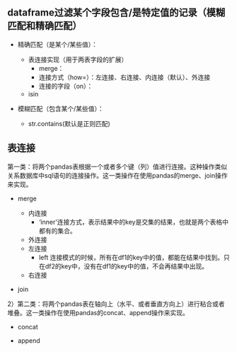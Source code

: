## dataframe过滤某个字段包含/是特定值的记录（模糊匹配和精确匹配）

- 精确匹配（是某个/某些值）：
	- 表连接实现（用于两表字段的扩展）
		- merge：
		- 连接方式（how=）：左连接、右连接、内连接（默认）、外连接
		- 连接的字段（on）：
	- isin

- 模糊匹配（包含某个/某些值）：
	- str.contains(默认是正则匹配)



## 表连接


第一类：将两个pandas表根据一个或者多个键（列）值进行连接。这种操作类似关系数据库中sql语句的连接操作。这一类操作在使用pandas的merge、join操作来实现。

- merge
	- 内连接
		- ‘inner'连接方式，表示结果中的key是交集的结果，也就是两个表格中都有的集合。
	- 外连接
	- 左连接
		- left 连接模式的时候，所有在df1的key中的值，都能在结果中找到。只在df2的key中，没有在df1的key中的值，不会再结果中出现。
	- 右连接

- join


2）第二类：将两个pandas表在轴向上（水平、或者垂直方向上）进行粘合或者堆叠。这一类操作在使用pandas的concat、append操作来实现。


- concat


- append

